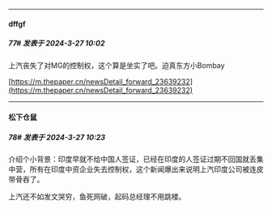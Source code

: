 ﻿
*****

####  dffgf  
##### 77#       发表于 2024-3-27 10:02

上汽丧失了对MG的控制权，这个算是坐实了吧。迫真东方小Bombay

[https://m.thepaper.cn/newsDetail_forward_23639232](https://m.thepaper.cn/newsDetail_forward_23639232)


*****

####  松下仓鼠  
##### 78#       发表于 2024-3-27 10:23

介绍个小背景：印度早就不给中国人签证，已经在印度的人签证过期不回国就丢集中营，所有在印度中资企业失去控制权，这个新闻爆出来说明上汽印度公司被连皮带骨吞了。

上汽还不如发文哭穷，鱼死网破，起码总经理不用跳楼。

